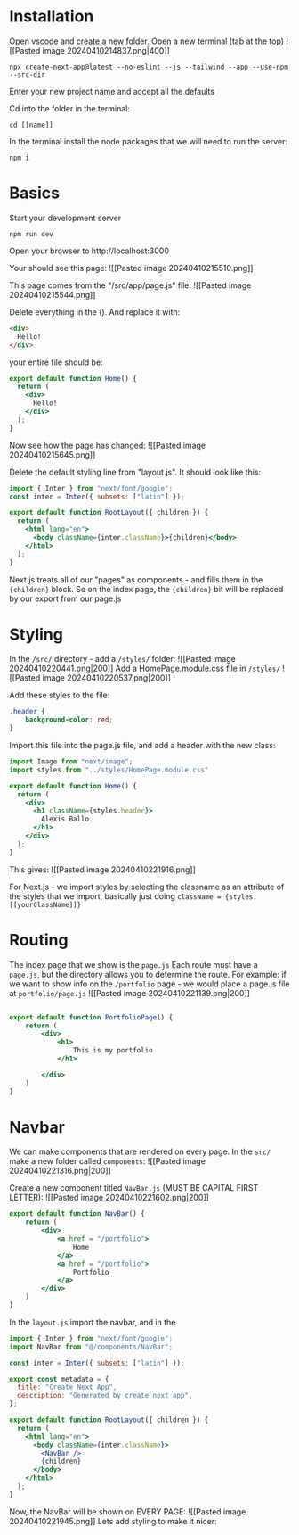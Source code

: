 
# Installation

Open vscode and create a new folder. 
Open a new terminal (tab at the top)
![[Pasted image 20240410214837.png|400]]
```shell
npx create-next-app@latest --no-eslint --js --tailwind --app --use-npm --src-dir
```
Enter your new project name and accept all the defaults

Cd into the folder in the terminal: 
```shell
cd [[name]]
```
In the terminal install the node packages that we will need to run the server: 
```shell
npm i
```

# Basics

Start your development server
```shell
npm run dev
```

Open your browser to http://localhost:3000

Your should see this page: 
![[Pasted image 20240410215510.png]]


This page comes from the "/src/app/page.js" file:
![[Pasted image 20240410215544.png]]

Delete everything in the (). And replace it with: 
```html
<div>
  Hello!
</div>
```

your entire file should be: 
```jsx
export default function Home() {
  return (
    <div>
      Hello!
    </div>
  );
}
```


Now see how the page has changed:
![[Pasted image 20240410215645.png]]


Delete the default styling line from "layout.js". It should look like this: 
```jsx
import { Inter } from "next/font/google";
const inter = Inter({ subsets: ["latin"] });

export default function RootLayout({ children }) {
  return (
    <html lang="en">
      <body className={inter.className}>{children}</body>
    </html>
  );
}
```

Next.js treats all of our "pages" as components - and fills them in the `{children}` block. So on the index page, the `{children}` bit will be replaced by our export from our page.js

# Styling
In the `/src/` directory - add a `/styles/` folder: 
![[Pasted image 20240410220441.png|200]]
Add a HomePage.module.css file in `/styles/`
![[Pasted image 20240410220537.png|200]]

Add these styles to the file: 
```css
.header {
    background-color: red;
}
```

Import this file into the page.js file, and add a header with the new class: 
```jsx
import Image from "next/image";
import styles from "../styles/HomePage.module.css"

export default function Home() {
  return (
    <div>
      <h1 className={styles.header}>
        Alexis Ballo
      </h1>
    </div>
  );
}
```

This gives: 
![[Pasted image 20240410221916.png]]

For Next.js - we import styles by selecting the classname as an attribute of the styles that we import, basically just doing `className = {styles.[[yourClassName]]}`



# Routing

The index page that we show is the `page.js`
Each route must have a `page.js`, but the directory allows you to determine the route. For example: if we want to show info on the `/portfolio` page - we would place a page.js file at `portfolio/page.js`
![[Pasted image 20240410221139.png|200]]

```jsx

export default function PortfolioPage() {
    return (
        <div>
            <h1>
                This is my portfolio
            </h1>

        </div>
    )
}
```

# Navbar

We can make components that are rendered on every page. 
In the `src/` make a new folder called `components`:
![[Pasted image 20240410221316.png|200]]

Create a new component titled `NavBar.js` (MUST BE CAPITAL FIRST LETTER):
![[Pasted image 20240410221602.png|200]]
```jsx
export default function NavBar() {
    return (
        <div>
            <a href = "/portfolio">
                Home
            </a>
            <a href = "/portfolio">
                Portfolio 
            </a>
        </div>
    )
}
```

In the `layout.js` import the navbar, and in the 
```jsx
import { Inter } from "next/font/google";
import NavBar from "@/components/NavBar";

const inter = Inter({ subsets: ["latin"] });

export const metadata = {
  title: "Create Next App",
  description: "Generated by create next app",
};

export default function RootLayout({ children }) {
  return (
    <html lang="en">
      <body className={inter.className}>
        <NavBar />
        {children}
      </body>
    </html>
  );
}

```

Now, the NavBar will be shown on EVERY PAGE: 
![[Pasted image 20240410221945.png]]
Lets add styling to make it nicer:
